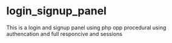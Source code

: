 # login_signup_panel
This is a login and signup panel using php opp procedural using authencation and full responcive and sessions 
